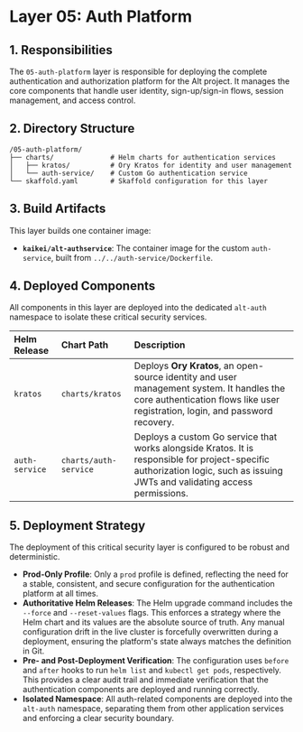 # Layer 05: Auth Platform

## 1. Responsibilities

The `05-auth-platform` layer is responsible for deploying the complete authentication and authorization platform for the Alt project. It manages the core components that handle user identity, sign-up/sign-in flows, session management, and access control.

## 2. Directory Structure

```
/05-auth-platform/
├── charts/              # Helm charts for authentication services
│   ├── kratos/          # Ory Kratos for identity and user management
│   └── auth-service/    # Custom Go authentication service
└── skaffold.yaml        # Skaffold configuration for this layer
```

## 3. Build Artifacts

This layer builds one container image:

- **`kaikei/alt-authservice`**: The container image for the custom `auth-service`, built from `../../auth-service/Dockerfile`.

## 4. Deployed Components

All components in this layer are deployed into the dedicated `alt-auth` namespace to isolate these critical security services.

| Helm Release   | Chart Path            | Description                                                                                                                                                               |
| :------------- | :-------------------- | :------------------------------------------------------------------------------------------------------------------------------------------------------------------------ |
| `kratos`       | `charts/kratos`       | Deploys **Ory Kratos**, an open-source identity and user management system. It handles the core authentication flows like user registration, login, and password recovery. |
| `auth-service` | `charts/auth-service` | Deploys a custom Go service that works alongside Kratos. It is responsible for project-specific authorization logic, such as issuing JWTs and validating access permissions. |

## 5. Deployment Strategy

The deployment of this critical security layer is configured to be robust and deterministic.

- **Prod-Only Profile**: Only a `prod` profile is defined, reflecting the need for a stable, consistent, and secure configuration for the authentication platform at all times.
- **Authoritative Helm Releases**: The Helm upgrade command includes the `--force` and `--reset-values` flags. This enforces a strategy where the Helm chart and its values are the absolute source of truth. Any manual configuration drift in the live cluster is forcefully overwritten during a deployment, ensuring the platform's state always matches the definition in Git.
- **Pre- and Post-Deployment Verification**: The configuration uses `before` and `after` hooks to run `helm list` and `kubectl get pods`, respectively. This provides a clear audit trail and immediate verification that the authentication components are deployed and running correctly.
- **Isolated Namespace**: All auth-related components are deployed into the `alt-auth` namespace, separating them from other application services and enforcing a clear security boundary.